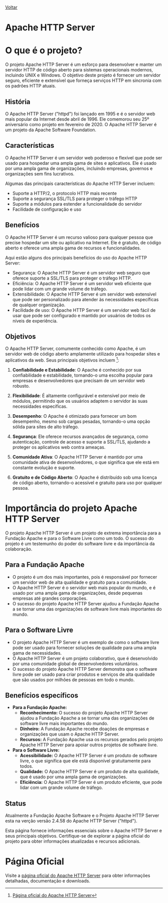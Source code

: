 [Voltar](intro.md)

# Apache HTTP Server

# O que é o projeto?

O projeto Apache HTTP Server é um esforço para desenvolver e manter um servidor HTTP de código aberto para sistemas operacionais modernos, incluindo UNIX e Windows. O objetivo deste projeto é fornecer um servidor seguro, eficiente e extensível que forneça serviços HTTP em sincronia com os padrões HTTP atuais.

## História

O Apache HTTP Server ("httpd") foi lançado em 1995 e é o servidor web mais popular da Internet desde abril de 1996. Ele comemorou seu 25º aniversário como projeto em fevereiro de 2020. O Apache HTTP Server é um projeto da Apache Software Foundation.

## Características

O Apache HTTP Server é um servidor web poderoso e flexível que pode ser usado para hospedar uma ampla gama de sites e aplicativos. Ele é usado por uma ampla gama de organizações, incluindo empresas, governos e organizações sem fins lucrativos.

Algumas das principais características do Apache HTTP Server incluem:

* Suporte a HTTP/2, o protocolo HTTP mais recente
* Suporte a segurança SSL/TLS para proteger o tráfego HTTP
* Suporte a módulos para estender a funcionalidade do servidor
* Facilidade de configuração e uso

## Benefícios

O Apache HTTP Server é um recurso valioso para qualquer pessoa que precise hospedar um site ou aplicativo na Internet. Ele é gratuito, de código aberto e oferece uma ampla gama de recursos e funcionalidades.

Aqui estão alguns dos principais benefícios do uso do Apache HTTP Server:

* Segurança: O Apache HTTP Server é um servidor web seguro que oferece suporte a SSL/TLS para proteger o tráfego HTTP.
* Eficiência: O Apache HTTP Server é um servidor web eficiente que pode lidar com um grande volume de tráfego.
* Extensibilidade: O Apache HTTP Server é um servidor web extensível que pode ser personalizado para atender às necessidades específicas de qualquer organização.
* Facilidade de uso: O Apache HTTP Server é um servidor web fácil de usar que pode ser configurado e mantido por usuários de todos os níveis de experiência.

## Objetivos

O Apache HTTP Server, comumente conhecido como Apache, é um servidor web de código aberto amplamente utilizado para hospedar sites e aplicativos da web. Seus principais objetivos incluem [^1]:

1. **Confiabilidade e Estabilidade**: O Apache é conhecido por sua confiabilidade e estabilidade, tornando-o uma escolha popular para empresas e desenvolvedores que precisam de um servidor web robusto.

2. **Flexibilidade**: É altamente configurável e extensível por meio de módulos, permitindo que os usuários adaptem o servidor às suas necessidades específicas.

3. **Desempenho**: O Apache é otimizado para fornecer um bom desempenho, mesmo sob cargas pesadas, tornando-o uma opção sólida para sites de alto tráfego.

4. **Segurança**: Ele oferece recursos avançados de segurança, como autenticação, controle de acesso e suporte a SSL/TLS, ajudando a proteger os aplicativos web contra ameaças.

5. **Comunidade Ativa**: O Apache HTTP Server é mantido por uma comunidade ativa de desenvolvedores, o que significa que ele está em constante evolução e suporte.

6. **Gratuito e de Código Aberto**: O Apache é distribuído sob uma licença de código aberto, tornando-o acessível e gratuito para uso por qualquer pessoa.

# Importância do projeto Apache HTTP Server

O projeto Apache HTTP Server é um projeto de extrema importância para a Fundação Apache e para o Software Livre como um todo. O sucesso do projeto é um testemunho do poder do software livre e da importância da colaboração.


## Para a Fundação Apache

* O projeto é um dos mais importantes, pois é responsável por fornecer um servidor web de alta qualidade e gratuito para a comunidade.
* O Apache HTTP Server é o servidor web mais popular do mundo, e é usado por uma ampla gama de organizações, desde pequenas empresas até grandes corporações.
* O sucesso do projeto Apache HTTP Server ajudou a Fundação Apache a se tornar uma das organizações de software livre mais importantes do mundo.

## Para o Software Livre

* O projeto Apache HTTP Server é um exemplo de como o software livre pode ser usado para fornecer soluções de qualidade para uma ampla gama de necessidades.
* O Apache HTTP Server é um projeto colaborativo, que é desenvolvido por uma comunidade global de desenvolvedores voluntários.
* O sucesso do projeto Apache HTTP Server demonstra que o software livre pode ser usado para criar produtos e serviços de alta qualidade que são usados por milhões de pessoas em todo o mundo.

## Benefícios específicos

* **Para a Fundação Apache:**
    * **Reconhecimento:** O sucesso do projeto Apache HTTP Server ajudou a Fundação Apache a se tornar uma das organizações de software livre mais importantes do mundo.
    * **Dinheiro:** A Fundação Apache recebe doações de empresas e organizações que usam o Apache HTTP Server.
    * **Recursos:** A Fundação Apache usa os recursos gerados pelo projeto Apache HTTP Server para apoiar outros projetos de software livre.
* **Para o Software Livre:**
    * **Acessibilidade:** O Apache HTTP Server é um produto de software livre, o que significa que ele está disponível gratuitamente para todos.
    * **Qualidade:** O Apache HTTP Server é um produto de alta qualidade, que é usado por uma ampla gama de organizações.
    * **Eficiência:** O Apache HTTP Server é um produto eficiente, que pode lidar com um grande volume de tráfego.

## Status

Atualmente a Fundação Apache Software e o Projeto Apache HTTP Server esta na verção versão 2.4.58 do Apache HTTP Server ("httpd").

Esta página fornece informações essenciais sobre o Apache HTTP Server e seus principais objetivos. Certifique-se de explorar a página oficial do projeto para obter informações atualizadas e recursos adicionais.

# Página Oficial

Visite a [página oficial do Apache HTTP Server](https://httpd.apache.org/) para obter informações detalhadas, documentação e downloads.

<!-- Referências: -->
[^1]: [Página oficial do Apache HTTP Server](https://httpd.apache.org/)

